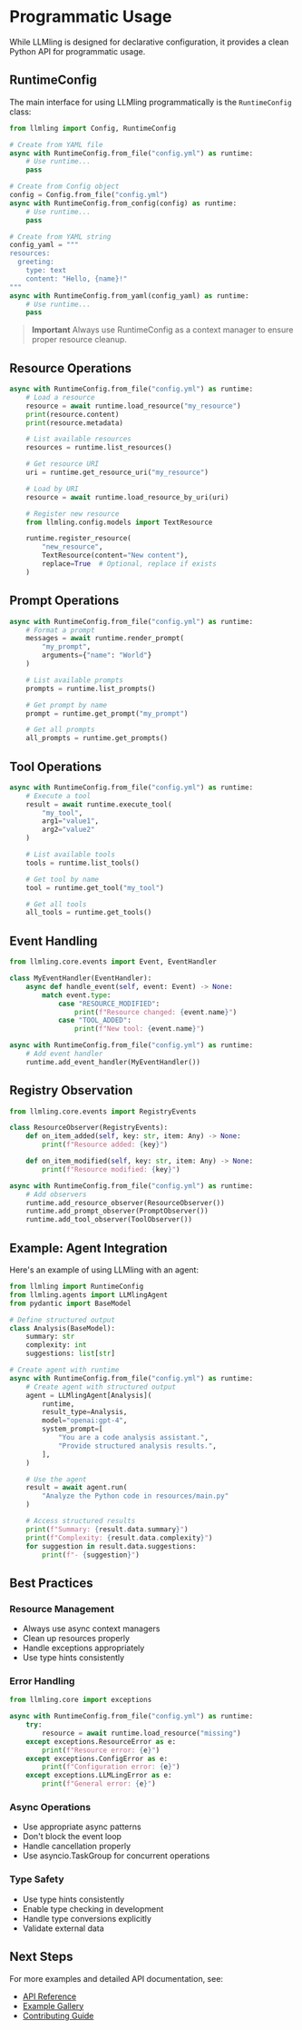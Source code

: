 # Programmatic Usage

While LLMling is designed for declarative configuration, it provides a clean Python API for programmatic usage.

## RuntimeConfig

The main interface for using LLMling programmatically is the `RuntimeConfig` class:

```python
from llmling import Config, RuntimeConfig

# Create from YAML file
async with RuntimeConfig.from_file("config.yml") as runtime:
    # Use runtime...
    pass

# Create from Config object
config = Config.from_file("config.yml")
async with RuntimeConfig.from_config(config) as runtime:
    # Use runtime...
    pass

# Create from YAML string
config_yaml = """
resources:
  greeting:
    type: text
    content: "Hello, {name}!"
"""
async with RuntimeConfig.from_yaml(config_yaml) as runtime:
    # Use runtime...
    pass
```

> **Important**
> Always use RuntimeConfig as a context manager to ensure proper resource cleanup.

## Resource Operations

```python
async with RuntimeConfig.from_file("config.yml") as runtime:
    # Load a resource
    resource = await runtime.load_resource("my_resource")
    print(resource.content)
    print(resource.metadata)

    # List available resources
    resources = runtime.list_resources()

    # Get resource URI
    uri = runtime.get_resource_uri("my_resource")

    # Load by URI
    resource = await runtime.load_resource_by_uri(uri)

    # Register new resource
    from llmling.config.models import TextResource

    runtime.register_resource(
        "new_resource",
        TextResource(content="New content"),
        replace=True  # Optional, replace if exists
    )
```

## Prompt Operations

```python
async with RuntimeConfig.from_file("config.yml") as runtime:
    # Format a prompt
    messages = await runtime.render_prompt(
        "my_prompt",
        arguments={"name": "World"}
    )

    # List available prompts
    prompts = runtime.list_prompts()

    # Get prompt by name
    prompt = runtime.get_prompt("my_prompt")

    # Get all prompts
    all_prompts = runtime.get_prompts()
```

## Tool Operations

```python
async with RuntimeConfig.from_file("config.yml") as runtime:
    # Execute a tool
    result = await runtime.execute_tool(
        "my_tool",
        arg1="value1",
        arg2="value2"
    )

    # List available tools
    tools = runtime.list_tools()

    # Get tool by name
    tool = runtime.get_tool("my_tool")

    # Get all tools
    all_tools = runtime.get_tools()
```

## Event Handling

```python
from llmling.core.events import Event, EventHandler

class MyEventHandler(EventHandler):
    async def handle_event(self, event: Event) -> None:
        match event.type:
            case "RESOURCE_MODIFIED":
                print(f"Resource changed: {event.name}")
            case "TOOL_ADDED":
                print(f"New tool: {event.name}")

async with RuntimeConfig.from_file("config.yml") as runtime:
    # Add event handler
    runtime.add_event_handler(MyEventHandler())
```

## Registry Observation

```python
from llmling.core.events import RegistryEvents

class ResourceObserver(RegistryEvents):
    def on_item_added(self, key: str, item: Any) -> None:
        print(f"Resource added: {key}")

    def on_item_modified(self, key: str, item: Any) -> None:
        print(f"Resource modified: {key}")

async with RuntimeConfig.from_file("config.yml") as runtime:
    # Add observers
    runtime.add_resource_observer(ResourceObserver())
    runtime.add_prompt_observer(PromptObserver())
    runtime.add_tool_observer(ToolObserver())
```

## Example: Agent Integration

Here's an example of using LLMling with an agent:

```python
from llmling import RuntimeConfig
from llmling.agents import LLMlingAgent
from pydantic import BaseModel

# Define structured output
class Analysis(BaseModel):
    summary: str
    complexity: int
    suggestions: list[str]

# Create agent with runtime
async with RuntimeConfig.from_file("config.yml") as runtime:
    # Create agent with structured output
    agent = LLMlingAgent[Analysis](
        runtime,
        result_type=Analysis,
        model="openai:gpt-4",
        system_prompt=[
            "You are a code analysis assistant.",
            "Provide structured analysis results.",
        ],
    )

    # Use the agent
    result = await agent.run(
        "Analyze the Python code in resources/main.py"
    )

    # Access structured results
    print(f"Summary: {result.data.summary}")
    print(f"Complexity: {result.data.complexity}")
    for suggestion in result.data.suggestions:
        print(f"- {suggestion}")
```

## Best Practices

### Resource Management
- Always use async context managers
- Clean up resources properly
- Handle exceptions appropriately
- Use type hints consistently

### Error Handling
```python
from llmling.core import exceptions

async with RuntimeConfig.from_file("config.yml") as runtime:
    try:
        resource = await runtime.load_resource("missing")
    except exceptions.ResourceError as e:
        print(f"Resource error: {e}")
    except exceptions.ConfigError as e:
        print(f"Configuration error: {e}")
    except exceptions.LLMLingError as e:
        print(f"General error: {e}")
```

### Async Operations
- Use appropriate async patterns
- Don't block the event loop
- Handle cancellation properly
- Use asyncio.TaskGroup for concurrent operations

### Type Safety
- Use type hints consistently
- Enable type checking in development
- Handle type conversions explicitly
- Validate external data

## Next Steps

For more examples and detailed API documentation, see:
- [API Reference](https://llmling.readthedocs.io/en/latest/api/)
- [Example Gallery](https://llmling.readthedocs.io/en/latest/examples/)
- [Contributing Guide](https://llmling.readthedocs.io/en/latest/contributing/)
